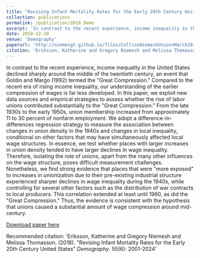 ```yaml
---
title: "Revising Infant Mortality Rates for the Early 20th Century United States (with Katherine Eriksson and Melissa Thomasson)"
collection: publications
permalink: /publication/2019_Demo
excerpt: 'In contrast to the recent experience, income inequality in the United States declined sharply around the middle of the twentieth century, an event that Goldin and Margo (1992) termed the "Great Compression." Compared to the recent era of rising income inequality, our understanding of the earlier compression of wages is far less developed. In this paper, we exploit new data sources and empirical strategies to assess whether the rise of labor unions contributed substantially to the "Great Compression." From the late 1930s to the early 1950s, union membership increased from approximately 11 to 30 percent of nonfarm employment. We adopt a difference-in-differences regression strategy to measure the association between changes in union density in the 1940s and changes in local inequality, conditional on other factors that may have simultaneously affected local wage structures. In essence, we test whether places with larger increases in union density tended to have larger declines in wage inequality. Therefore, isolating the role of unions, apart from the many other influences on the wage structure, poses difficult measurement challenges. Nonetheless, we find strong evidence that places that were "more exposed" to increases in unionization due to their pre-existing industrial structure experienced sharper declines in wage inequality during the 1940s, while controlling for several other factors such as the distribution of war contracts to local producers. This correlation extended at least until 1960, as did the "Great Compression." Thus, the evidence is consistent with the hypothesis that unions caused a substantial amount of wage compression around mid-century.'
date: 2018-12-20
venue: 'Demography'
paperurl: 'http://niemesgt.github.io/files/CollinsNiemeshUnionsMarch2018.pdf'
citation: 'Eriksson, Katherine and Gregory Niemesh and Melissa Thomasson. (2018). &quot;Revising Infant Mortality Rates for the Early 20th Century United States&quot; <i>Demography</i>. 55(6): 2001-2024'
---
```

In contrast to the recent experience, income inequality in the United States declined sharply around the middle of the twentieth century, an event that Goldin and Margo (1992) termed the "Great Compression." Compared to the recent era of rising income inequality, our understanding of the earlier compression of wages is far less developed. In this paper, we exploit new data sources and empirical strategies to assess whether the rise of labor unions contributed substantially to the "Great Compression." From the late 1930s to the early 1950s, union membership increased from approximately 11 to 30 percent of nonfarm employment. We adopt a difference-in-differences regression strategy to measure the association between changes in union density in the 1940s and changes in local inequality, conditional on other factors that may have simultaneously affected local wage structures. In essence, we test whether places with larger increases in union density tended to have larger declines in wage inequality. Therefore, isolating the role of unions, apart from the many other influences on the wage structure, poses difficult measurement challenges. Nonetheless, we find strong evidence that places that were "more exposed" to increases in unionization due to their pre-existing industrial structure experienced sharper declines in wage inequality during the 1940s, while controlling for several other factors such as the distribution of war contracts to local producers. This correlation extended at least until 1960, as did the "Great Compression." Thus, the evidence is consistent with the hypothesis that unions caused a substantial amount of wage compression around mid-century.

[Download paper here](http://niemesgt.github.io/files/CollinsNiemeshUnionsMarch2018.pdf)

Recommended citation: 'Eriksson, Katherine and Gregory Niemesh and Melissa Thomasson. (2018). "Revising Infant Mortality Rates for the Early 20th Century United States" <i>Demography</i>. 55(6): 2001-2024'